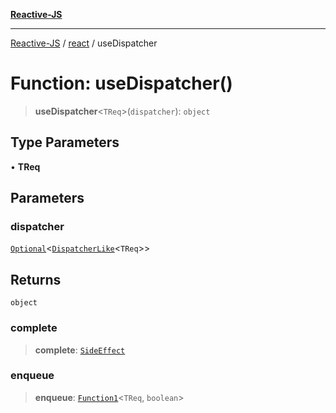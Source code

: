 [**Reactive-JS**](../../README.md)

***

[Reactive-JS](../../README.md) / [react](../README.md) / useDispatcher

# Function: useDispatcher()

> **useDispatcher**\<`TReq`\>(`dispatcher`): `object`

## Type Parameters

• **TReq**

## Parameters

### dispatcher

[`Optional`](../../functions/type-aliases/Optional.md)\<[`DispatcherLike`](../../utils/interfaces/DispatcherLike.md)\<`TReq`\>\>

## Returns

`object`

### complete

> **complete**: [`SideEffect`](../../functions/type-aliases/SideEffect.md)

### enqueue

> **enqueue**: [`Function1`](../../functions/type-aliases/Function1.md)\<`TReq`, `boolean`\>
